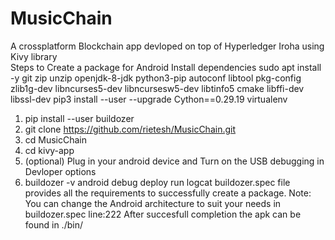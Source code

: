 # MusicChain

A crossplatform Blockchain app devloped on top of Hyperledger Iroha using Kivy library    
Steps to Create a package for Android
Install dependencies
sudo apt install -y git zip unzip openjdk-8-jdk python3-pip autoconf libtool pkg-config zlib1g-dev libncurses5-dev libncursesw5-dev libtinfo5 cmake libffi-dev libssl-dev
pip3 install --user --upgrade Cython==0.29.19 virtualenv 

1. pip install --user buildozer
2. git clone https://github.com/rietesh/MusicChain.git
3. cd MusicChain
4. cd kivy-app
5. (optional) Plug in your android device and Turn on the USB debugging in Devloper options
6. buildozer -v android debug deploy run logcat
buildozer.spec file provides all the requirements to successfully create a package. 
Note: You can change the Android architecture to suit your needs in buildozer.spec line:222
After succesfull completion the apk can be found in ./bin/

